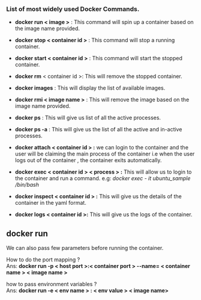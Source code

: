 ### List of most widely used Docker Commands.  

 - **docker run < image >** : This command will spin up a container based on the image name provided.  
 - **docker stop < container id >** : This command will stop a running container.  
 - **docker start < container id >** : This command will start the stopped container.  
 - **docker rm** < container id >:  This will remove the stopped container.  
 - **docker images** : This will display the list of available images.  
 - **docker rmi < image name >** : This will remove the image based on the image name provided.  
 - **docker ps** : This will give us list of all the active processes.  
 - **docker ps -a** : This will give us the list of all the active and in-active processes.  
 - **docker attach < container id > :** we can login to the container and the user will be claiming the main process of the container i.e
   when the user logs out of the container , the container exits
   automatically.

  - **docker exec < container id > < process > :** This will allow us to login to the container and run a command.   e.g: *docker exec - it
   ubuntu_sample /bin/bash*


 - **docker inspect < container id > :** This will give us the details of the container in the yaml format.
 - **docker logs < container id >:** This will give us the logs of the container.

## docker run
We can also pass few parameters before running the container.  

How to do the port mapping ?  
Ans: **docker run  -p < host port >:< container port >  --name= < container name > < image name >**  

how to pass environment variables ?  
Ans: **docker run -e < env name > : < env value > < image name>**